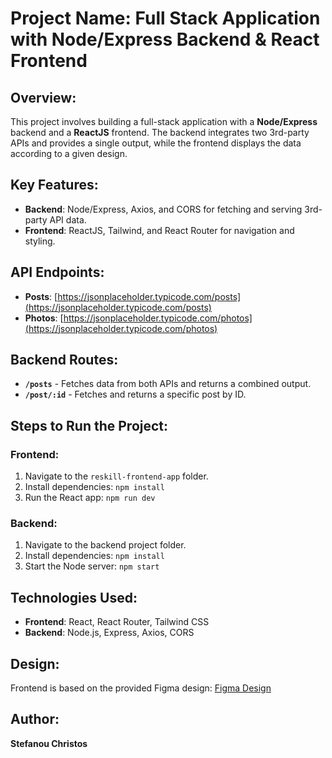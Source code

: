 # Project Name: Full Stack Application with Node/Express Backend & React Frontend

## Overview:
This project involves building a full-stack application with a **Node/Express** backend and a **ReactJS** frontend. The backend integrates two 3rd-party APIs and provides a single output, while the frontend displays the data according to a given design.

## Key Features:
- **Backend**: Node/Express, Axios, and CORS for fetching and serving 3rd-party API data.
- **Frontend**: ReactJS, Tailwind, and React Router for navigation and styling.

## API Endpoints:
- **Posts**: [https://jsonplaceholder.typicode.com/posts](https://jsonplaceholder.typicode.com/posts)
- **Photos**: [https://jsonplaceholder.typicode.com/photos](https://jsonplaceholder.typicode.com/photos)

## Backend Routes:
- **`/posts`** - Fetches data from both APIs and returns a combined output.
- **`/post/:id`** - Fetches and returns a specific post by ID.

## Steps to Run the Project:

### Frontend:
1. Navigate to the `reskill-frontend-app` folder.
2. Install dependencies: `npm install`
3. Run the React app: `npm run dev`

### Backend:
1. Navigate to the backend project folder.
2. Install dependencies: `npm install`
3. Start the Node server: `npm start`

## Technologies Used:
- **Frontend**: React, React Router, Tailwind CSS
- **Backend**: Node.js, Express, Axios, CORS

## Design:
Frontend is based on the provided Figma design: [Figma Design](https://www.figma.com/design/iuUqPGo4UHyJsmdjScdVNZ/)

## Author:
**Stefanou Christos**
